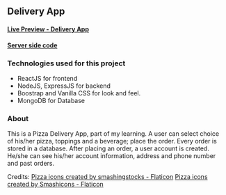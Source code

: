 ## Delivery App

#### [Live Preview - Delivery App](https://proj-delivery.netlify.app)

#### [Server side code](https://github.com/sharmaeklavya/delivery-app/tree/server)

### Technologies used for this project

- ReactJS for frontend
- NodeJS, ExpressJS for backend
- Boostrap and Vanilla CSS for look and feel.
- MongoDB for Database

### About

This is a Pizza Delivery App, part of my learning. A user can select choice of his/her pizza, toppings and a beverage; place the order. Every order is stored in a database. After placing an order, a user account is created. He/she can see his/her account information, address and phone number and past orders.

Credits:
[Pizza icons created by smashingstocks - Flaticon](https://www.flaticon.com/free-icons/pizza)
[Pizza icons created by Smashicons - Flaticon](https://www.flaticon.com/free-icons/pizza)
